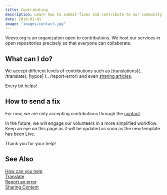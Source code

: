 ```yaml
---
title: Contributing
description: Learn how to submit fixes and contribute to our community.
date: 2019-01-01
image: "images/contact.jpg"
---
```


Veevo.org is an organization open to contributions. We host our
services in open repositories precisely so that everyone can collaborate.

## What can I do?
We accept different levels of contributions such as [translations](.. /translate), 
[typos] (.. /report-error) and even [sharing articles](../share).

Every bit helps!

## How to send a fix
For now, we are only accepting contributions through the [
contact](/help/contact-us).

In the future, we will engage our volunteers in a more simplified workflow.
Keep an eye on this page as it will be updated as soon as the new template has been
Live.

Thank you for your help!

## See Also
[How can you help](../)  
[Translate](../translate)  
[Report an error](../report-error)  
[Sharing Content](../share)  
